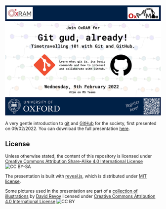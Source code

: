 
![Event poster](poster/poster.png)

A very gentle introduction to [git](https://git-scm.com/) and [GitHub](https://github.com/) for the society, first presented on 09/02/2022.
You can download the full presentation [here](https://github.com/OxRAMSociety/gitgud/raw/main/presentation/presentation.html).

## License

Unless otherwise stated, the content of this repository is licensed under [Creative Commons Attribution Share-Alike 4.0 International License](http://creativecommons.org/licenses/by-sa/4.0/) ![CC BY-SA](https://i.creativecommons.org/l/by-sa/4.0/80x15.png)

The presentation is built with [reveal.js](https://revealjs.com/), which is distributed under [MIT license](presentation/reveal.js/LICENSE).

Some pictures used in the presentation are part of a [collection of illustrations](https://www.peppercarrot.com/en/files/framasoft.html) by [David Revoy](https://www.davidrevoy.com/) licensed under [Creative Commons Attribution 4.0 International License](http://creativecommons.org/licenses/by/4.0/) ![CC BY](https://i.creativecommons.org/l/by/4.0/80x15.png)
